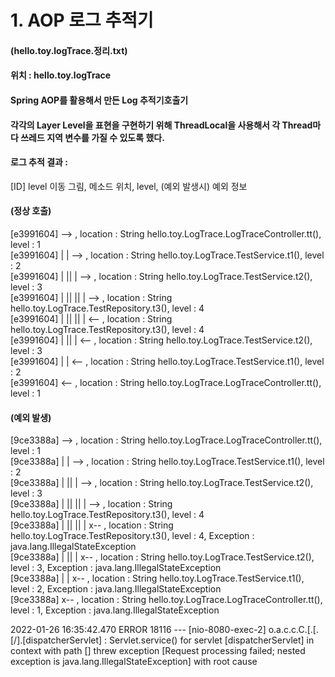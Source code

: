
# 1. AOP 로그 추적기
#### (hello.toy.logTrace.정리.txt)    
#### 위치 : hello.toy.logTrace  
#### Spring AOP를 활용해서 만든 Log 추적기호출기  
#### 각각의 Layer Level을 표현을 구현하기 위해 ThreadLocal을 사용해서 각 Thread마다 쓰레드 지역 변수를 가질 수 있도록 했다.  
#### 로그 추적 결과 :
[ID]  level 이동 그림,  메소드 위치, level, (예외 발생시) 예외 정보  
#### (정상 호출)
[e3991604]   --> , location : String hello.toy.LogTrace.LogTraceController.tt(), level : 1  
[e3991604]  |   | --> , location : String hello.toy.LogTrace.TestService.t1(), level : 2  
[e3991604]  |   ||   | --> , location : String hello.toy.LogTrace.TestService.t2(), level : 3  
[e3991604]  |   ||   ||   | --> , location : String hello.toy.LogTrace.TestRepository.t3(), level : 4  
[e3991604]  |   ||   ||   | <-- , location : String hello.toy.LogTrace.TestRepository.t3(), level : 4  
[e3991604]  |   ||   | <-- , location : String hello.toy.LogTrace.TestService.t2(), level : 3  
[e3991604]  |   | <-- , location : String hello.toy.LogTrace.TestService.t1(), level : 2  
[e3991604]   <-- , location : String hello.toy.LogTrace.LogTraceController.tt(), level : 1  

#### (예외 발생)
[9ce3388a]   --> , location : String hello.toy.LogTrace.LogTraceController.tt(), level : 1  
[9ce3388a]  |  | --> , location : String hello.toy.LogTrace.TestService.t1(), level : 2  
[9ce3388a]  |   ||   | --> , location : String hello.toy.LogTrace.TestService.t2(), level : 3  
[9ce3388a]  |   ||   ||   | --> , location : String hello.toy.LogTrace.TestRepository.t3(), level : 4  
[9ce3388a]  |   ||   ||   | x-- , location : String hello.toy.LogTrace.TestRepository.t3(), level : 4, Exception : java.lang.IllegalStateException  
[9ce3388a]  |   ||   | x-- , location : String hello.toy.LogTrace.TestService.t2(), level : 3, Exception : java.lang.IllegalStateException  
[9ce3388a]  |   | x-- , location : String hello.toy.LogTrace.TestService.t1(), level : 2, Exception : java.lang.IllegalStateException  
[9ce3388a]   x-- , location : String hello.toy.LogTrace.LogTraceController.tt(), level : 1, Exception : java.lang.IllegalStateException  
  
2022-01-26 16:35:42.470 ERROR 18116 --- [nio-8080-exec-2] o.a.c.c.C.[.[.[/].[dispatcherServlet]    : Servlet.service() for servlet [dispatcherServlet] in context with path [] threw exception [Request processing failed; nested exception is java.lang.IllegalStateException] with root cause
